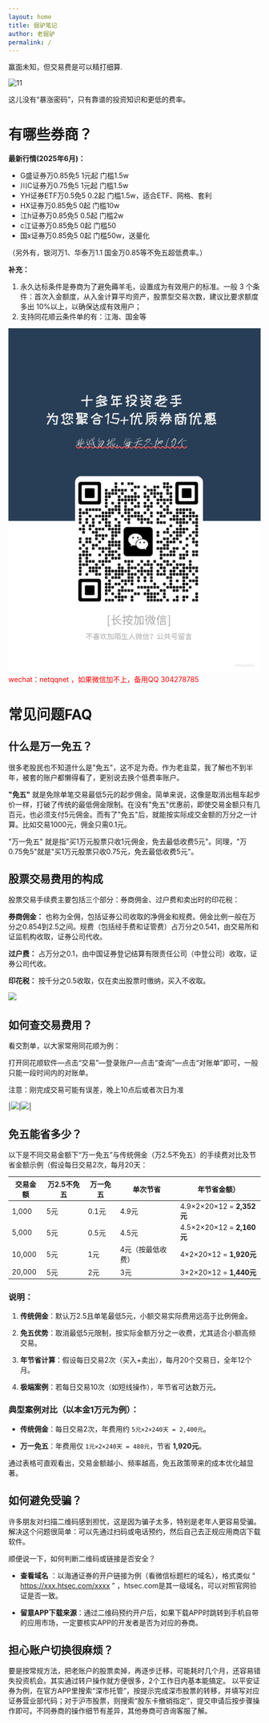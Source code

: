 ```yaml
---
layout: home
title: 倔驴笔记
author: 老倔驴
permalink: /
---
```

赢面未知，但交易费是可以精打细算.

![11](http://pic.iyzi.cloud/picgo/20250306111906.jpg)

这儿没有“暴涨密码”，只有靠谱的投资知识和更低的费率。


# 有哪些券商？

**最新行情(2025年6月)：**
- G盛证券万0.85免5 1元起  门槛1.5w 
- 川C证券万0.75免5 1元起 门槛1.5w 
- YH证券ETF万0.5免5  0.2起 门槛1.5w，适合ETF、网格、套利
- HX证券万0.85免5 0起 门槛10w 
- 江h证券万0.85免5 0.5起 门槛2w
- c江证券万0.85免5 0起  门槛50
- 国x证券万0.85免5 0起 门槛50w，送量化

（另外有，银河万1、华泰万1.1 国金万0.85等不免五超低费率。）

**补充：**
1. 永久达标条件是券商为了避免薅羊毛，设置成为有效用户的标准。一般 3 个条件：首次入金额度，从入金计算平均资产，股票型交易次数，建议比要求额度多出 10%以上，以确保达成有效用户；
2. 支持同花顺云条件单的有：江海、国金等

![wechat](./netqqnet2.jpg)
<font color="#ff0000"> wechat：netqqnet ，如果微信加不上，备用QQ 304278785</font>


# 常见问题FAQ
## 什么是万一免五？
很多老股民也不知道什么是"免五"，这不足为奇。作为老韭菜，我了解也不到半年，被套的账户都懒得看了，更别说去换个低费率账户。

**"免五"** 就是免除单笔交易最低5元的起步佣金。简单来说，这像是取消出租车起步价一样，打破了传统的最低佣金限制。在没有"免五"优惠前，即使交易金额只有几百元，也必须支付5元佣金。而有了"免五"后，就能按实际成交金额的万分之一计算。比如交易1000元，佣金只需0.1元。

"万一免五" 就是指"买1万元股票只收1元佣金，免去最低收费5元"。同理，"万0.75免5"就是"买1万元股票只收0.75元，免去最低收费5元"。

## 股票交易费用的构成
股票交易手续费主要包括三个部分：券商佣金、过户费和卖出时的印花税：

**券商佣金：** 也称为全佣，包括证券公司收取的净佣金和规费。佣金比例一般在万分之0.854到2.5之间。规费（包括经手费和证管费）占万分之0.541，由交易所和证监机构收取，证券公司代收。

**过户费：** 占万分之0.1，由中国证券登记结算有限责任公司（中登公司）收取，证券公司代收。

**印花税：** 按千分之0.5收取，仅在卖出股票时缴纳，买入不收取。

![](https://new-notion-1315843248.cos.ap-guangzhou.myqcloud.com/wechat/5e73b29e-18bf-418a-bfe2-8363f596114a.jpg)
## 如何查交易费用？
看交割单，以大家常用同花顺为例：

打开同花顺软件—点击“交易”—登录账户—点击“查询”—点击“对账单”即可，一般只能一段时间内的对账单。

注意：刚完成交易可能有误差，晚上10点后或者次日为准


|![](https://new-notion-1315843248.cos.ap-guangzhou.myqcloud.com/wechat/67defd8d-5da9-4a5a-9a62-cc7644ceed06.jpg)|![](https://new-notion-1315843248.cos.ap-guangzhou.myqcloud.com/wechat/601ae3c8-0366-46d0-904f-219d671b1a9c.jpg)|


## 免五能省多少？
以下是不同交易金额下“万一免五”与传统佣金（万2.5不免五）的手续费对比及节省金额示例（假设每日交易2次，每月20天：

| 交易金额 | 万2.5不免五     | 万一免五 | 单次节省          | 年节省金额）              |
| -------- | --------------- | -------- | ----------------- | ------------------------- |
| 1,000    | 5元             | 0.1元    | 4.9元             | 4.9×2×20×12 = **2,352元** |
| 5,000    | 5元             | 0.5元    | 4.5元             | 4.5×2×20×12 = **2,160元** |
| 10,000   | 5元             | 1元      | 4元（按最低收费） | 4×2×20×12 = **1,920元**   |
| 20,000   | 5元             | 2元      | 3元               | 3×2×20×12 = **1,440元**   |

### 说明：
1. **传统佣金**：默认万2.5且单笔最低5元，小额交易实际费用远高于比例佣金。

1. **免五优势**：取消最低5元限制，按实际金额万分之一收费，尤其适合小额高频交易。

1. **年节省计算**：假设每日交易2次（买入+卖出），每月20个交易日，全年12个月。

1. **极端案例**：若每日交易10次（如短线操作），年节省可达数万元。

### 典型案例对比（以本金1万元为例）：
- **传统佣金**：每日交易2次，年费用约 `5元×2×240天 = 2,400元`。

- **万一免五**：年费用仅 `1元×2×240天 = 480元`，节省 **1,920元**。

通过表格可直观看出，交易金额越小、频率越高，免五政策带来的成本优化越显著。

## 如何避免受骗？
许多朋友对扫描二维码感到担忧，这是因为骗子太多，特别是老年人更容易受骗。解决这个问题很简单：可以先通过扫码或电话预约，然后自己去正规应用商店下载软件。

顺便说一下，如何判断二维码或链接是否安全？

- **查看域名** ：以海通证券的开户链接为例（看微信标题栏的域名），格式类似 “ https://xxx.htsec.com/xxxx ” ，htsec.com是其一级域名，可以对照官网验证是否一致。

- **留意APP下载来源**：通过二维码预约开户后，如果下载APP时跳转到手机自带的应用市场，一定要核实APP的开发者是否为对应的券商。

## 担心账户切换很麻烦？
要是按常规方法，把老账户的股票卖掉，再逐步迁移，可能耗时几个月，还容易错失投资机会。其实通过转户操作就方便很多，2个工作日内基本能搞定。
以平安证券为例，在官方APP里搜索“深市托管”，按提示完成深市股票的转移，并填写对应证券营业部代码；对于沪市股票，则搜索“股东卡撤销指定”，提交申请后按步骤操作即可。不同券商的操作细节有差异，其他券商可咨询客服了解。

